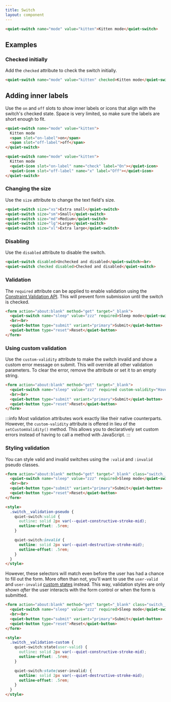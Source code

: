 ```yaml
---
title: Switch
layout: component
---
```


```html {.example}
<quiet-switch name="mode" value="kitten">Kitten mode</quiet-switch>
```

## Examples

### Checked initially

Add the `checked` attribute to check the switch initially.

```html {.example}
<quiet-switch name="mode" value="kitten" checked>Kitten mode</quiet-switch>
```

## Adding inner labels

Use the `on` and `off` slots to show inner labels or icons that align with the switch's checked state. Space is very limited, so make sure the labels are short enough to fit.

```html {.example .flex-column}
<quiet-switch name="mode" value="kitten">
  Kitten mode
  <span slot="on-label">on</span>
  <span slot="off-label">off</span>
</quiet-switch>

<quiet-switch name="mode" value="kitten">
  Kitten mode
  <quiet-icon slot="on-label" name="check" label="On"></quiet-icon>
  <quiet-icon slot="off-label" name="x" label="Off"></quiet-icon>
</quiet-switch>
```

### Changing the size

Use the `size` attribute to change the text field's size.

```html {.example .flex-column}
<quiet-switch size="xs">Extra small</quiet-switch>
<quiet-switch size="sm">Small</quiet-switch>
<quiet-switch size="md">Medium</quiet-switch>
<quiet-switch size="lg">Large</quiet-switch>
<quiet-switch size="xl">Extra large</quiet-switch>
```

### Disabling

Use the `disabled` attribute to disable the switch.

```html {.example .flex-column}
<quiet-switch disabled>Unchecked and disabled</quiet-switch><br>
<quiet-switch checked disabled>Checked and disabled</quiet-switch>
```

### Validation

The `required` attribute can be applied to enable validation using the [Constraint Validation API](https://developer.mozilla.org/en-US/docs/Web/HTML/Constraint_validation). This will prevent form submission until the switch is checked.

```html {.example}
<form action="about:blank" method="get" target="_blank">
  <quiet-switch name="sleep" value="zzz" required>Sleep mode</quiet-switch>
  <br><br>
  <quiet-button type="submit" variant="primary">Submit</quiet-button>
  <quiet-button type="reset">Reset</quiet-button>
</form>
```

### Using custom validation

Use the `custom-validity` attribute to make the switch invalid and show a custom error message on submit. This will override all other validation parameters. To clear the error, remove the attribute or set it to an empty string.

```html {.example}
<form action="about:blank" method="get" target="_blank">
  <quiet-switch name="sleep" value="zzz" required custom-validity="Have you taken a nap first?">Sleep mode</quiet-switch>
  <br><br>
  <quiet-button type="submit" variant="primary">Submit</quiet-button>
  <quiet-button type="reset">Reset</quiet-button>
</form>
```

:::info
Most validation attributes work exactly like their native counterparts. However, the `custom-validity` attribute is offered in lieu of the `setCustomValidity()` method. This allows you to declaratively set custom errors instead of having to call a method with JavaScript.
:::

### Styling validation

You can style valid and invalid switches using the `:valid` and `:invalid` pseudo classes.

```html {.example}
<form action="about:blank" method="get" target="_blank" class="switch__validation-pseudo">
  <quiet-switch name="sleep" value="zzz" required>Sleep mode</quiet-switch>
  <br><br>
  <quiet-button type="submit" variant="primary">Submit</quiet-button>
  <quiet-button type="reset">Reset</quiet-button>
</form>

<style>
  .switch__validation-pseudo {
    quiet-switch:valid {
      outline: solid 2px var(--quiet-constructive-stroke-mid);
      outline-offset: .5rem;
    }

    quiet-switch:invalid {
      outline: solid 2px var(--quiet-destructive-stroke-mid);
      outline-offset: .5rem;
    }
  }
</style>
```

However, these selectors will match even before the user has had a chance to fill out the form. More often than not, you'll want to use the `user-valid` and `user-invalid` [custom states](#custom-states) instead. This way, validation styles are only shown _after_ the user interacts with the form control or when the form is submitted.

```html {.example}
<form action="about:blank" method="get" target="_blank" class="switch__validation-custom">
  <quiet-switch name="sleep" value="zzz" required>Sleep mode</quiet-switch>
  <br><br>
  <quiet-button type="submit" variant="primary">Submit</quiet-button>
  <quiet-button type="reset">Reset</quiet-button>
</form>

<style>
  .switch__validation-custom {
    quiet-switch:state(user-valid) {
      outline: solid 2px var(--quiet-constructive-stroke-mid);
      outline-offset: .5rem;
    }

    quiet-switch:state(user-invalid) {
      outline: solid 2px var(--quiet-destructive-stroke-mid);
      outline-offset: .5rem;
    }
  }
</style>
```

